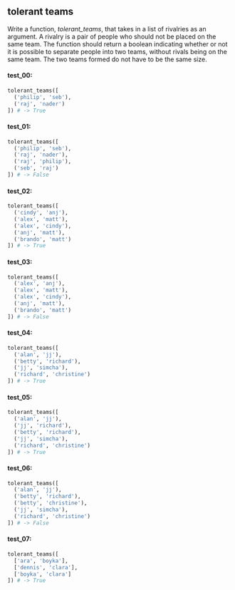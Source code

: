 ## tolerant teams

Write a function, *tolerant_teams*, that takes in a list of rivalries as an argument. A rivalry is
a pair of people who should not be placed on the same team. The function should return a boolean
indicating whether or not it is possible to separate people into two teams, without rivals being on
the same team. The two teams formed do not have to be the same size.

#### test_00:

```python
tolerant_teams([
  ('philip', 'seb'),
  ('raj', 'nader')
]) # -> True
```

#### test_01:

```python
tolerant_teams([
  ('philip', 'seb'),
  ('raj', 'nader'),
  ('raj', 'philip'),
  ('seb', 'raj')
]) # -> False
```

#### test_02:

```python
tolerant_teams([
  ('cindy', 'anj'),
  ('alex', 'matt'),
  ('alex', 'cindy'),
  ('anj', 'matt'),
  ('brando', 'matt')
]) # -> True
```

#### test_03:

```python
tolerant_teams([
  ('alex', 'anj'),
  ('alex', 'matt'),
  ('alex', 'cindy'),
  ('anj', 'matt'),
  ('brando', 'matt')
]) # -> False
```

#### test_04:

```python
tolerant_teams([
  ('alan', 'jj'),
  ('betty', 'richard'),
  ('jj', 'simcha'),
  ('richard', 'christine')
]) # -> True
```

#### test_05:

```python
tolerant_teams([
  ('alan', 'jj'),
  ('jj', 'richard'),
  ('betty', 'richard'),
  ('jj', 'simcha'),
  ('richard', 'christine')
]) # -> True
```

#### test_06:

```python
tolerant_teams([
  ('alan', 'jj'),
  ('betty', 'richard'),
  ('betty', 'christine'),
  ('jj', 'simcha'),
  ('richard', 'christine')
]) # -> False
```

#### test_07:

```python
tolerant_teams([
  ['ara', 'boyka'],
  ['dennis', 'clara'],
  ['boyka', 'clara']
]) # -> True
```

